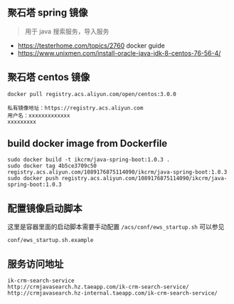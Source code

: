 ## 聚石塔 spring 镜像

> 用于 java 搜索服务，导入服务

- https://testerhome.com/topics/2760 docker guide
- https://www.unixmen.com/install-oracle-java-jdk-8-centos-76-56-4/

## 聚石塔 centos 镜像

```shell
docker pull registry.acs.aliyun.com/open/centos:3.0.0
```

```shell
私有镜像地址：https://registry.acs.aliyun.com
用户名：xxxxxxxxxxxxx
xxxxxxxxx
```

## build docker image from Dockerfile

```shell
sudo docker build -t ikcrm/java-spring-boot:1.0.3 .
sudo docker tag 4b5ce3709c50 registry.acs.aliyun.com/1089176875114090/ikcrm/java-spring-boot:1.0.3
sudo docker push registry.acs.aliyun.com/1089176875114090/ikcrm/java-spring-boot:1.0.3
```

## 配置镜像启动脚本

这里是容器里面的启动脚本需要手动配置 `/acs/conf/ews_startup.sh` 可以参见

```shell
conf/ews_startup.sh.example
```

## 服务访问地址

```shell
ik-crm-search-service
http://crmjavasearch.hz.taeapp.com/ik-crm-search-service/
http://crmjavasearch.hz-internal.taeapp.com/ik-crm-search-service/
```
